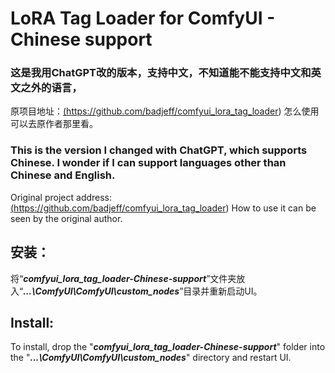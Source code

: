 LoRA Tag Loader for ComfyUI - Chinese support
=======
### 这是我用ChatGPT改的版本，支持中文，不知道能不能支持中文和英文之外的语言，
原项目地址：<a href="https://github.com/badjeff/comfyui_lora_tag_loader" >(https://github.com/badjeff/comfyui_lora_tag_loader)</a>
怎么使用可以去原作者那里看。
### This is the version I changed with ChatGPT, which supports Chinese. I wonder if I can support languages other than Chinese and English.
Original project address:<a href="https://github.com/badjeff/comfyui_lora_tag_loader" >(https://github.com/badjeff/comfyui_lora_tag_loader)</a>
How to use it can be seen by the original author.


## **安装：**
将“_**comfyui_lora_tag_loader-Chinese-support**_”文件夹放入“_**...\ComfyUI\ComfyUI\custom_nodes**_”目录并重新启动UI。
## **Install:**
To install, drop the "_**comfyui_lora_tag_loader-Chinese-support**_" folder into the "_**...\ComfyUI\ComfyUI\custom_nodes**_" directory and restart UI.
